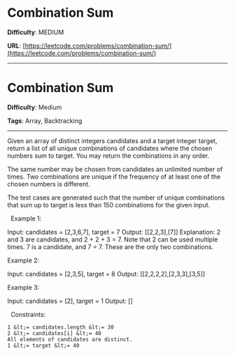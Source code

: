# Combination Sum

**Difficulty**: MEDIUM

**URL**: [https://leetcode.com/problems/combination-sum/](https://leetcode.com/problems/combination-sum/)

---

# Combination Sum

**Difficulty**: Medium

**Tags**: Array, Backtracking

---

Given an array of distinct integers candidates and a target integer target, return a list of all unique combinations of candidates where the chosen numbers sum to target. You may return the combinations in any order.

The same number may be chosen from candidates an unlimited number of times. Two combinations are unique if the frequency of at least one of the chosen numbers is different.

The test cases are generated such that the number of unique combinations that sum up to target is less than 150 combinations for the given input.

&nbsp;
Example 1:


Input: candidates = [2,3,6,7], target = 7
Output: [[2,2,3],[7]]
Explanation:
2 and 3 are candidates, and 2 + 2 + 3 = 7. Note that 2 can be used multiple times.
7 is a candidate, and 7 = 7.
These are the only two combinations.


Example 2:


Input: candidates = [2,3,5], target = 8
Output: [[2,2,2,2],[2,3,3],[3,5]]


Example 3:


Input: candidates = [2], target = 1
Output: []


&nbsp;
Constraints:


	1 &lt;= candidates.length &lt;= 30
	2 &lt;= candidates[i] &lt;= 40
	All elements of candidates are distinct.
	1 &lt;= target &lt;= 40



